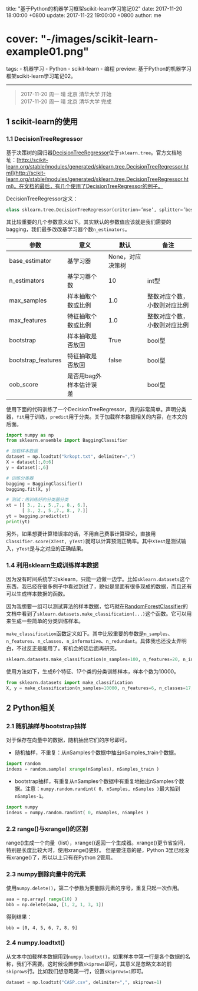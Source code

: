 title: "基于Python的机器学习框架scikit-learn学习笔记02"
date: 2017-11-20 18:00:00 +0800
update: 2017-11-22 19:00:00 +0800
author: me
# cover: "-/images/scikit-learn-example01.png"
tags:
    - 机器学习
    - Python
    - scikit-learn
    - 编程
preview: 基于Python的机器学习框架scikit-learn学习笔记02。

---

> 2017-11-20 周一 晴 北京 清华大学 开始<br>
> 2017-11-20 周一 晴 北京 清华大学 完成

## 1 scikit-learn的使用 ##
### 1.1 DecisionTreeRegressor ###
基于决策树的回归器[DecisionTreeRegressor](http://scikit-learn.org/stable/modules/generated/sklearn.tree.DecisionTreeRegressor.html)位于`sklearn.tree`。官方文档地址：[http://scikit-learn.org/stable/modules/generated/sklearn.tree.DecisionTreeRegressor.html](http://scikit-learn.org/stable/modules/generated/sklearn.tree.DecisionTreeRegressor.html)。在文档的最后，有几个使用了DecisionTreeRegressor的例子。

DecisionTreeRegressor定义：

```python
class sklearn.tree.DecisionTreeRegressor(criterion=’mse’, splitter=’best’, max_depth=None, min_samples_split=2, min_samples_leaf=1, min_weight_fraction_leaf=0.0, max_features=None, random_state=None, max_leaf_nodes=None, min_impurity_decrease=0.0, min_impurity_split=None, presort=False)
```

其比较重要的几个参数意义如下。其实默认的参数值应该就是我们需要的bagging，我们最多改改基学习器个数`n_estimators`。

| 参数          | 意义         | 默认            |       备注   |
| ------------- |-------------| -----          |         -----|
|base_estimator | 基学习器     | None，对应决策树 |             |
|n_estimators   | 基学习器个数  |   10           |     int型   |
|max_samples    | 样本抽取个数或比例  |   1.0     | 整数对应个数，小数则对应比例 |
|max_features   | 特征抽取个数或比例  |   1.0     | 整数对应个数，小数则对应比例 |
|bootstrap      |样本抽取是否放回|   True        |    bool型    |
|bootstrap_features|特征抽取是否放回|   false    |    bool型    |
|oob_score      |是否用bag外样本估计误差|        |    bool型    |


使用下面的代码训练了一个DecisionTreeRegressor，真的非常简单。声明分类器，`fit`用于训练，`predict`用于分类。关于加载样本数据相关的内容，在本文的后面。
```python
import numpy as np
from sklearn.ensemble import BaggingClassifier

# 加载样本数据
dataset = np.loadtxt("krkopt.txt", delimiter=",")
X = dataset[:,0:6]
y = dataset[:,6]

# 训练分类器
bagging = BaggingClassifier()
bagging.fit(X, y)

# 测试：用训练好的分类器分类
xt = [[ 3., 2., 5.,7., 8., 6.],
      [ 3., 2., 5.,7., 8., 7.]]
yt = bagging.predict(xt)
print(yt)
```

另外，如果想要计算错误率的话，不用自己费事计算理论，直接用`Classifier.score(XTest, yTest)`就可以计算预测正确率。其中`XTest`是测试输入，`yTest`是与之对应的正确结果。

### 1.4 利用sklearn生成训练样本数据 ###

因为没有时间系统学习sklearn，只能一边做一边学。比如`sklearn.datasets`这个东西，我已经在很多例子中看过到过了，貌似是里面有很多现成的数据，而且还有可以生成样本数据的函数。

因为我想要一组可以测试算法的样本数据，恰巧就在[RandomForestClassifier](http://scikit-learn.org/stable/modules/generated/sklearn.ensemble.RandomForestClassifier.html)的文档中看到了`sklearn.datasets.make_classification(...)`这个函数。它可以用来生成一些简单的分类训练样本。

`make_classification`函数定义如下。其中比较重要的参数是`n_samples`、`n_features`、`n_classes`、`n_informative`、`n_redundant`。具体我也还没太弄明白，不过反正是能用了。有机会的话后面再研究。

```python
sklearn.datasets.make_classification(n_samples=100, n_features=20, n_informative=2, n_redundant=2, n_repeated=0, n_classes=2, n_clusters_per_class=2, weights=None, flip_y=0.01, class_sep=1.0, hypercube=True, shift=0.0, scale=1.0, shuffle=True, random_state=None)
```

使用方法如下，生成6个特征、17个类的分类训练样本，样本个数为10000。
```python
from sklearn.datasets import make_classification
X, y = make_classification(n_samples=10000, n_features=6, n_classes=17, n_informative=6, n_redundant=0, random_state=0, shuffle=False)
```

## 2 Python相关 ##
### 2.1 随机抽样与bootstrap抽样 ###
对于保存在向量中的数据，随机抽出它们的序号即可。

- 随机抽样，不重复：从nSamples个数据中抽出nSamples_train个数据。

```python
import random
indexs = random.sample( xrange(nSamples), nSamples_train )
```

- bootstrap抽样，有重复从nSamples个数据中有重复地抽出nSamples个数据。注意：`numpy.random.randint( 0, nSamples, nSamples )`最大抽到`nSamples-1`。

```python
import numpy
indexs = numpy.random.randint( 0, nSamples, nSamples )
```

### 2.2 range()与xrange()的区别 ###
range()生成一个向量（list），xrange()返回一个生成器。xrange()更节省空间，特别是长度比较大时，使用xrange()更好。
但是要注意的是，Python 3里已经没有xrange()了，所以以上只有在Python 2管用。

### 2.3 numpy删除向量中的元素 ###
使用`numpy.delete()`，第二个参数为要删除元素的序号，重复只起一次作用。

```python
aaa = np.array( range(10) )
bbb = np.delete(aaa, [1, 2, 1, 3, 1])
```

得到结果：
```
bbb = [0, 4, 5, 6, 7, 8, 9]
```

### 2.4 numpy.loadtxt() ###
从文本中加载样本数据用到`numpy.loadtxt()`，如果样本中第一行是各个数据的名称，我们不需要。这时候设置参数`skiprows`即可，其意义是忽略文本的前`skiprows`行。比如我们想忽略第一行，设置`skiprows=1`即可。

```python
dataset = np.loadtxt("CASP.csv", delimiter=",", skiprows=1)
```